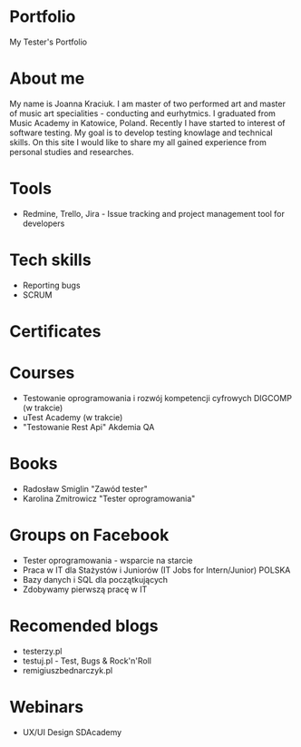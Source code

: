 # Portfolio
My Tester's Portfolio
# About me
My name is Joanna Kraciuk. I am master of two performed art and master of music art specialities - conducting and eurhytmics.  I graduated from Music Academy in Katowice, Poland. Recently I have started to interest of software testing. My goal is to develop testing knowlage and technical skills. On this site I would like to share my all gained experience from personal studies and researches.
# Tools
* Redmine, Trello, Jira - Issue tracking and project management tool for developers
# Tech skills
* Reporting bugs
* SCRUM
# Certificates
# Courses
* Testowanie oprogramowania i rozwój kompetencji cyfrowych DIGCOMP (w trakcie)
* uTest Academy (w trakcie)
* "Testowanie Rest Api" Akdemia QA
# Books
* Radosław Smiglin "Zawód tester"
* Karolina Zmitrowicz "Tester oprogramowania"
# Groups on Facebook
* Tester oprogramowania - wsparcie na starcie
* Praca w IT dla Stażystów i Juniorów (IT Jobs for Intern/Junior) POLSKA
* Bazy danych i SQL dla początkujących
* Zdobywamy pierwszą pracę w IT
# Recomended blogs
* testerzy.pl
* testuj.pl - Test, Bugs & Rock'n'Roll
* remigiuszbednarczyk.pl
# Webinars
* UX/UI Design SDAcademy
